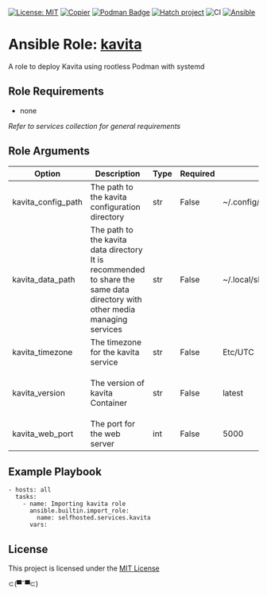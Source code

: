 [![License: MIT](https://img.shields.io/badge/License-MIT-yellow.svg)](LICENSE)
[![Copier](https://img.shields.io/endpoint?url=https://raw.githubusercontent.com/copier-org/copier/master/img/badge/badge-grayscale-inverted-border.json)](https://github.com/copier-org/copier)
[![Podman Badge](https://img.shields.io/badge/Podman-892CA0?logo=podman&logoColor=white)](https://podman.io/)
[![Hatch project](https://img.shields.io/badge/%F0%9F%A5%9A-Hatch-4051b5.svg)](https://github.com/pypa/hatch)
![CI](https://github.com/ansible-selfhosted/selfhosted.services.kavita/actions/workflows/ci.yml/badge.svg)
[![Ansible](https://img.shields.io/badge/Ansible-Molecule-EE0000?style=plastic&logo=ansible&logoColor=white)](https://github.com/ansible/molecule)

<!-- BEGIN_ANSIBLE_DOCS -->

# Ansible Role: [kavita](https://wiki.kavitareader.com/)

A role to deploy Kavita using rootless Podman with systemd

## Role Requirements

- none

*Refer to services collection for general requirements*

## Role Arguments

|Option|Description|Type|Required|Default|choices|
|---|---|---|---|---|---|
|kavita_config_path|The path to the kavita configuration directory|str|False|~/.config/kavita/|
|kavita_data_path|The path to the kavita data directory<br>It is recommended to share the same data directory with other media managing services|str|False|~/.local/share/containers/storage/media|
|kavita_timezone|The timezone for the kavita service|str|False|Etc/UTC|
|kavita_version|The version of kavita Container|str|False|latest|<ul><li>latest</li><li>nightly</li><li>canary</li></ul>
|kavita_web_port|The port for the web server|int|False|5000|


## Example Playbook

```
- hosts: all
  tasks:
    - name: Importing kavita role
      ansible.builtin.import_role:
        name: selfhosted.services.kavita
      vars:
```

## License

This project is licensed under the [MIT License](LICENSE)


⊂(▀¯▀⊂)

<!-- END_ANSIBLE_DOCS -->
